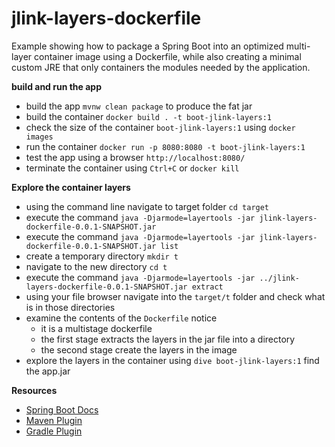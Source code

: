 # jlink-layers-dockerfile 

Example showing how to package a Spring Boot into an optimized multi-layer 
container image using a Dockerfile, while also creating a minimal custom JRE
that only containers the modules needed by the application. 

**build and run the app** 

* build the app `mvnw clean package` to produce the fat jar 
* build the container `docker build . -t boot-jlink-layers:1` 
* check the size of the container `boot-jlink-layers:1` using `docker images` 
* run the container `docker run -p 8080:8080 -t boot-jlink-layers:1`
* test the app using a browser `http://localhost:8080/`
* terminate the container using `Ctrl+C` or `docker kill`

**Explore the container layers**
* using the command line navigate to target folder `cd target`
* execute the command `java -Djarmode=layertools -jar jlink-layers-dockerfile-0.0.1-SNAPSHOT.jar`
* execute the command `java -Djarmode=layertools -jar jlink-layers-dockerfile-0.0.1-SNAPSHOT.jar list`
* create a temporary directory `mkdir t`
* navigate to the new directory `cd t`
* execute the command `java -Djarmode=layertools -jar ../jlink-layers-dockerfile-0.0.1-SNAPSHOT.jar extract`
* using your file browser navigate into the `target/t` folder and check what is in those directories
* examine the contents of the `Dockerfile` notice 
  * it is a multistage dockerfile  
  * the first stage extracts the layers in the jar file into a directory 
  * the second stage create the layers in the image
* explore the layers in the container using `dive boot-jlink-layers:1` find the app.jar 

**Resources**

* [Spring Boot Docs](https://docs.spring.io/spring-boot/docs/current/reference/html/container-images.html#container-images.efficient-images.layering)
* [Maven Plugin](https://docs.spring.io/spring-boot/docs/current/maven-plugin/reference/htmlsingle/#build-image)
* [Gradle Plugin](https://docs.spring.io/spring-boot/docs/current/gradle-plugin/reference/htmlsingle/#build-image)